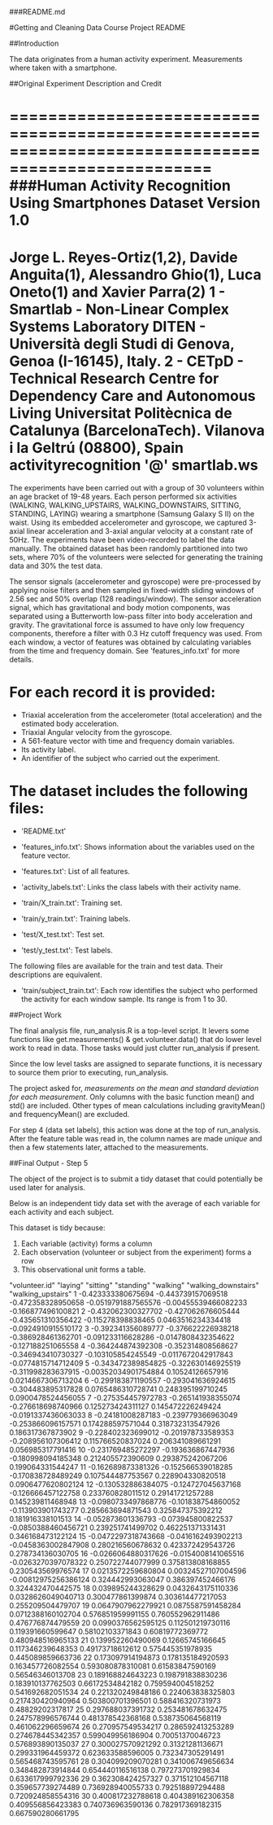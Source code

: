 ###README.md

#Getting and Cleaning Data Course Project README


##Introduction

The data originates from a human activity experiment. Measurements
where taken with a smartphone.


##Original Experiment Description and Credit

===================================================================================================
###Human Activity Recognition Using Smartphones Dataset
Version 1.0
===================================================================================================
Jorge L. Reyes-Ortiz(1,2), Davide Anguita(1), Alessandro Ghio(1), Luca Oneto(1) and Xavier Parra(2)
1 - Smartlab - Non-Linear Complex Systems Laboratory
DITEN - Università  degli Studi di Genova, Genoa (I-16145), Italy. 
2 - CETpD - Technical Research Centre for Dependency Care and Autonomous Living
Universitat Politècnica de Catalunya (BarcelonaTech). Vilanova i la Geltrú (08800), Spain
activityrecognition '@' smartlab.ws 
===================================================================================================

The experiments have been carried out with a group of 30 volunteers within an age bracket of 19-48 years. Each person performed six activities (WALKING, WALKING_UPSTAIRS, WALKING_DOWNSTAIRS, SITTING, STANDING, LAYING) wearing a smartphone (Samsung Galaxy S II) on the waist. Using its embedded accelerometer and gyroscope, we captured 3-axial linear acceleration and 3-axial angular velocity at a constant rate of 50Hz. The experiments have been video-recorded to label the data manually. The obtained dataset has been randomly partitioned into two sets, where 70% of the volunteers were selected for generating the training data and 30% the test data. 

The sensor signals (accelerometer and gyroscope) were pre-processed by applying noise filters and then sampled in fixed-width sliding windows of 2.56 sec and 50% overlap (128 readings/window). The sensor acceleration signal, which has gravitational and body motion components, was separated using a Butterworth low-pass filter into body acceleration and gravity. The gravitational force is assumed to have only low frequency components, therefore a filter with 0.3 Hz cutoff frequency was used. From each window, a vector of features was obtained by calculating variables from the time and frequency domain. See 'features_info.txt' for more details. 

For each record it is provided:
======================================

- Triaxial acceleration from the accelerometer (total acceleration) and the estimated body acceleration.
- Triaxial Angular velocity from the gyroscope. 
- A 561-feature vector with time and frequency domain variables. 
- Its activity label. 
- An identifier of the subject who carried out the experiment.

The dataset includes the following files:
=========================================

- 'README.txt'

- 'features_info.txt': Shows information about the variables used on the feature vector.

- 'features.txt': List of all features.

- 'activity_labels.txt': Links the class labels with their activity name.

- 'train/X_train.txt': Training set.

- 'train/y_train.txt': Training labels.

- 'test/X_test.txt': Test set.

- 'test/y_test.txt': Test labels.

The following files are available for the train and test data. Their descriptions are equivalent. 

- 'train/subject_train.txt': Each row identifies the subject who performed the activity for each window sample. Its range is from 1 to 30. 


##Project Work

The final analysis file, run_analysis.R is a top-level script. It levers some
functions like get.measurements() & get.volunteer.data() that do lower
level work to read in data. Those tasks would just clutter run_analysis if 
present.

Since the low level tasks are assigned to separate functions, it is necessary
to source them prior to executing, run_analysis.

The project asked for, *measurements on the mean and standard deviation for each measurement*.
Only columns with the basic function mean() and std() are included. Other types of
mean calculations including gravityMean() and frequencyMean() are excluded.


For step 4 (data set labels), this action was done at the top of run_analysis.
After the feature table was read in, the column names are made *unique* and then
a few statements later, attached to the measurements.



##Final Output - Step 5

The object of the project is to submit a tidy dataset that could
potentially be used later for analysis. 

Below is an  independent tidy data set with the average of each variable for each activity and each subject.

This dataset is tidy because:
1. Each variable (activity) forms a column
2. Each observation (volunteer or subject from the experiment) forms a row
3. This observational unit forms a table.


"volunteer.id" "laying" "sitting" "standing" "walking" "walking_downstairs" "walking_upstairs"
1 -0.423333380675694 -0.443739157069518 -0.472358328950658 -0.0519791887565576 -0.00455539466082233 -0.166877496100821
2 -0.432062300327702 -0.427062676605444 -0.435651310356422 -0.115278398838465 0.0463516234334418 -0.0924910915510172
3 -0.392341356089777 -0.376622226938218 -0.386928461362701 -0.091233116628286 -0.0147808432354622 -0.127188251065558
4 -0.364244874392308 -0.352314808568627 -0.346943410730327 -0.103105854245549 -0.0117672042917843 -0.0774815714712409
5 -0.343472389854825 -0.322630146925519 -0.311998283637915 -0.00352034901754884 0.10524126657916 0.0214667306713204
6 -0.299183871190557 -0.293041636924615 -0.304483895317828 0.0765486310728741 0.248395199710245 0.0900478524456055
7 -0.275354457972783 -0.265141938355074 -0.276618698740966 0.125273424311127 0.145472226249424 -0.0191337436063033
8 -0.24181008287183 -0.239779366963049 -0.253866096157571 0.174288597571044 0.318732313547926 0.186317367873902
9 -0.228402323699012 -0.201978733589353 -0.208956107306412 0.115766520837024 0.206341089661291 0.056985317791416
10 -0.231769485272297 -0.193636867447936 -0.180998094185348 0.212405572390609 0.293875242067206 0.199064331544247
11 -0.162689873381326 -0.152566539018285 -0.170838728489249 0.107544487753567 0.228904330820518 0.0906477620802124
12 -0.130532886384075 -0.124727045637168 -0.126666457122758 0.233760828011512 0.29141721257288 0.145239811468948
13 -0.0980733497868776 -0.101838754860052 -0.113903901743277 0.285663694871543 0.325847375392212 0.181916338101513
14 -0.052873601336793 -0.073945800822537 -0.0850388460456721 0.239251741499702 0.462251371331431 0.346168473122124
15 -0.0472297318743668 -0.0416162493902213 -0.0458363002847908 0.280216560678632 0.423372429543726 0.278734136030705
16 -0.0266064880317626 -0.0154008141065516 -0.0263270397078322 0.250722744077999 0.375813808168855 0.230543569976574
17 0.0213572259680804 0.00324527107004596 -0.00812975256386124 0.324442993063047 0.386397452466176 0.324432470442575
18 0.039895244328629 0.0432643175110336 0.0328626049040713 0.300477861399874 0.303614477217053 0.255209504479707
19 0.0647907962279921 0.0875587591458284 0.0712388160102704 0.576851959991155 0.760552962911486 0.476776874479559
20 0.0990376562595125 0.112501219730116 0.119391660599647 0.58102103371843 0.60819772369772 0.480948516965133
21 0.139952260490069 0.12665745166645 0.117346239648353 0.49173718612612 0.575445351978935 0.445089859663736
22 0.173097914194873 0.178135184920593 0.163457726082554 0.593080878310081 0.61583847590169 0.56546346013708
23 0.189168824643223 0.198791838830236 0.183910137762503 0.66172534842182 0.759594004518252 0.541692682051534
24 0.221320249848186 0.224063838325803 0.217430420940964 0.503800701396501 0.588416320731973 0.48829202317817
25 0.297688037391732 0.253481678632475 0.247578996576744 0.481378542368168 0.538735064568119 0.461062296659674
26 0.270957549534217 0.286592413253289 0.274678445342357 0.599049956186904 0.70051370046723 0.576893890135037
27 0.300027570921292 0.31321281136671 0.299331964459372 0.623633588596005 0.732347305291491 0.565468743595761
28 0.304099209070281 0.341006749656634 0.348482873914844 0.654440116516138 0.797273701929834 0.633617999792336
29 0.362308424257327 0.371512104567118 0.359657739274489 0.736928940055733 0.792518897294488 0.720924858554316
30 0.400817232788618 0.404389162306358 0.409556856423383 0.740736963590136 0.782917369182315 0.667590280661795



